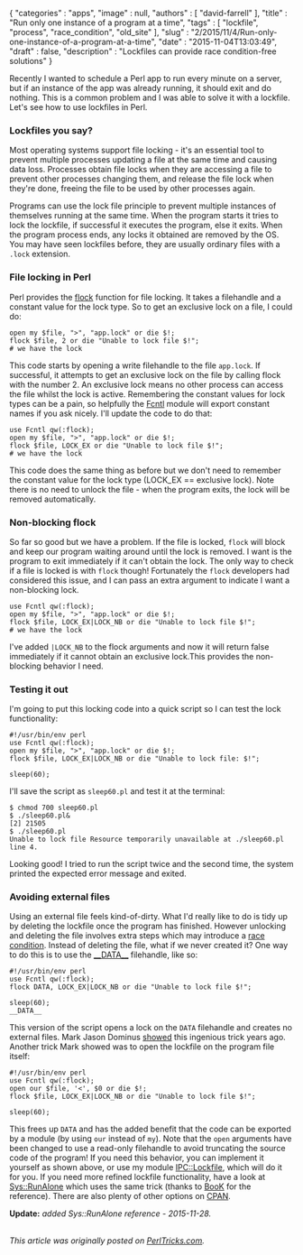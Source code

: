 {
   "categories" : "apps",
   "image" : null,
   "authors" : [
      "david-farrell"
   ],
   "title" : "Run only one instance of a program at a time",
   "tags" : [
      "lockfile",
      "process",
      "race_condition",
      "old_site"
   ],
   "slug" : "2/2015/11/4/Run-only-one-instance-of-a-program-at-a-time",
   "date" : "2015-11-04T13:03:49",
   "draft" : false,
   "description" : "Lockfiles can provide race condition-free solutions"
}


Recently I wanted to schedule a Perl app to run every minute on a server, but if an instance of the app was already running, it should exit and do nothing. This is a common problem and I was able to solve it with a lockfile. Let's see how to use lockfiles in Perl.

### Lockfiles you say?

Most operating systems support file locking - it's an essential tool to prevent multiple processes updating a file at the same time and causing data loss. Processes obtain file locks when they are accessing a file to prevent other processes changing them, and release the file lock when they're done, freeing the file to be used by other processes again.

Programs can use the lock file principle to prevent multiple instances of themselves running at the same time. When the program starts it tries to lock the lockfile, if successful it executes the program, else it exits. When the program process ends, any locks it obtained are removed by the OS. You may have seen lockfiles before, they are usually ordinary files with a `.lock` extension.

### File locking in Perl

Perl provides the [flock](http://perldoc.perl.org/functions/flock.html) function for file locking. It takes a filehandle and a constant value for the lock type. So to get an exclusive lock on a file, I could do:

``` prettyprint
open my $file, ">", "app.lock" or die $!; 
flock $file, 2 or die "Unable to lock file $!";
# we have the lock
```

This code starts by opening a write filehandle to the file `app.lock`. If successful, it attempts to get an exclusive lock on the file by calling flock with the number 2. An exclusive lock means no other process can access the file whilst the lock is active. Remembering the constant values for lock types can be a pain, so helpfully the [Fcntl](https://metacpan.org/pod/Fcntl) module will export constant names if you ask nicely. I'll update the code to do that:

``` prettyprint
use Fcntl qw(:flock);
open my $file, ">", "app.lock" or die $!; 
flock $file, LOCK_EX or die "Unable to lock file $!";
# we have the lock
```

This code does the same thing as before but we don't need to remember the constant value for the lock type (LOCK\_EX == exclusive lock). Note there is no need to unlock the file - when the program exits, the lock will be removed automatically.

### Non-blocking flock

So far so good but we have a problem. If the file is locked, `flock` will block and keep our program waiting around until the lock is removed. I want is the program to exit immediately if it can't obtain the lock. The only way to check if a file is locked is with `flock` though! Fortunately the `flock` developers had considered this issue, and I can pass an extra argument to indicate I want a non-blocking lock.

``` prettyprint
use Fcntl qw(:flock);
open my $file, ">", "app.lock" or die $!; 
flock $file, LOCK_EX|LOCK_NB or die "Unable to lock file $!";
# we have the lock
```

I've added `|LOCK_NB` to the flock arguments and now it will return false immediately if it cannot obtain an exclusive lock.This provides the non-blocking behavior I need.

### Testing it out

I'm going to put this locking code into a quick script so I can test the lock functionality:

``` prettyprint
#!/usr/bin/env perl
use Fcntl qw(:flock);
open my $file, ">", "app.lock" or die $!; 
flock $file, LOCK_EX|LOCK_NB or die "Unable to lock file: $!";

sleep(60);
```

I'll save the script as `sleep60.pl` and test it at the terminal:

``` prettyprint
$ chmod 700 sleep60.pl
$ ./sleep60.pl&
[2] 21505
$ ./sleep60.pl
Unable to lock file Resource temporarily unavailable at ./sleep60.pl line 4.
```

Looking good! I tried to run the script twice and the second time, the system printed the expected error message and exited.

### Avoiding external files

Using an external file feels kind-of-dirty. What I'd really like to do is tidy up by deleting the lockfile once the program has finished. However unlocking and deleting the file involves extra steps which may introduce a [race condition](https://en.wikipedia.org/wiki/Race_condition). Instead of deleting the file, what if we never created it? One way to do this is to use the [\_\_DATA\_\_](http://perltricks.com/article/24/2013/5/11/Perl-tokens-you-should-know) filehandle, like so:

``` prettyprint
#!/usr/bin/env perl
use Fcntl qw(:flock);
flock DATA, LOCK_EX|LOCK_NB or die "Unable to lock file $!";

sleep(60);
__DATA__
```

This version of the script opens a lock on the `DATA` filehandle and creates no external files. Mark Jason Dominus [showed](http://perl.plover.com/yak/flock/samples/slide006.html) this ingenious trick years ago. Another trick Mark showed was to open the lockfile on the program file itself:

``` prettyprint
#!/usr/bin/env perl
use Fcntl qw(:flock);
open our $file, '<', $0 or die $!;
flock $file, LOCK_EX|LOCK_NB or die "Unable to lock file $!";

sleep(60);
```

This frees up `DATA` and has the added benefit that the code can be exported by a module (by using `our` instead of `my`). Note that the `open` arguments have been changed to use a read-only filehandle to avoid truncating the source code of the program! If you need this behavior, you can implement it yourself as shown above, or use my module [IPC::Lockfile](https://metacpan.org/pod/IPC::Lockfile), which will do it for you. If you need more refined lockfile functionality, have a look at [Sys::RunAlone](https://metacpan.org/pod/Sys::RunAlone) which uses the same trick (thanks to [BooK](https://metacpan.org/author/BOOK) for the reference). There are also plenty of other options on [CPAN](https://metacpan.org/search?size=20&q=lockfile&search_type=modules).

**Update:** *added Sys::RunAlone reference - 2015-11-28.*

\
*This article was originally posted on [PerlTricks.com](http://perltricks.com).*
